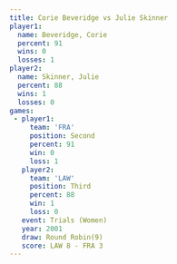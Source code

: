 ```yaml
---
title: Corie Beveridge vs Julie Skinner
player1:                
  name: Beveridge, Corie
  percent: 91           
  wins: 0               
  losses: 1             
player2:                
  name: Skinner, Julie  
  percent: 88           
  wins: 1               
  losses: 0             
games:
 - player1:          
     team: 'FRA'     
     position: Second
     percent: 91     
     win: 0          
     loss: 1         
   player2:         
     team: 'LAW'    
     position: Third
     percent: 88    
     win: 1         
     loss: 0        
   event: Trials (Women)
   year: 2001           
   draw: Round Robin(9) 
   score: LAW 8 - FRA 3 
---
```

